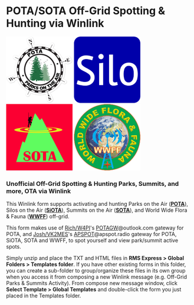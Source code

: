 # POTA/SOTA Off-Grid Spotting & Hunting via Winlink
[![POTA Logo](img/POTA.png 'POTA Website')](https://parksontheair.com) [![SiOTA Logo](img/SiOTA.png 'SiOTA Website')](https://www.silosontheair.com/about.html) [![SOTA Logo](img/SOTA.png 'SOTA Website')](https://www.sota.org.uk) [![WWFF Logo](img/WWFF.png 'WWFF Website')](https://wwff.co)
### Unofficial Off-Grid Spotting & Hunting Parks, Summits, and more, OTA via Winlink

This Winlink form supports activating and hunting Parks on the Air (**[POTA](https://pota.app/#/)**), Silos on the Air (**[SiOTA](https://www.silosontheair.com/)**), Summits on the Air (**[SOTA](https://sotawatch.sota.org.uk/en/)**), and World Wide Flora & Fauna (**[WWFF](https://wwff.co/dx-cluster/)**) off-grid.

This form makes use of [Rich/W4PI](https://www.qrz.com/db/W4PI)'s [POTAGW](https://www.qrz.com/db/W4PI)@outlook.com gateway for POTA, and [Josh/VK2MES](https://www.zindello.com.au)'s [APSPOT](https://apspot.radio/getting-started/)@apspot.radio gateway for POTA, SiOTA, SOTA and WWFF, to spot yourself and view park/summit active spots.

Simply unzip and place the TXT and HTML files in **RMS Express > Global Folders > Templates folder**. If you have other existing forms in this folder, you can create a sub-folder to group/organize these files in its own group when you access it from composing a new Winlink message (e.g. Off-Grid Parks & Summits Activity). From compose new message window, click **Select Template > Global Templates** and double-click the form you just placed in the Templates folder.
